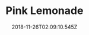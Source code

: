 ---
title: Pink Lemonade
artist: Closure in Moscow
date: 2018-11-26T02:09:10.545Z
cover: /upload/tumblr_od8yzti0js1vfaqyoo1_1280.jpg
styles:
  - Progressive Rock
  - Psychedelic Rock
links:
  spotify: https://open.spotify.com/album/1S0dJcSjS7imowLavbihCs?si=QXELI6x6Rkuv_YCxCMLmDA
  youtube: https://music.youtube.com/watch?v=6Q6dQW-HHjo
  applemusic: https://itunes.apple.com/us/album/pink-lemonade/859035949?uo=4
  soundcloud: ""
  bandcamp: ""
  googleplay: https://play.google.com/music/m/Bnqm4j46l2zsmmtuewbvra6nt5e?signup_if_needed=1
  deezer: https://www.deezer.com/album/7699200
---